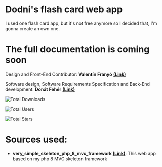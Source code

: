 # Dodni's flash card web app
 I used one flash card app, but it's not free anymore so I decided that, I'm gonna create an own one.

# The full documentation is coming soon

 Design and Front-End Contributor: **Valentín Franyó** **[(Link)](https://github.com/Valentin-Franyo)**
 
 Software design, Software Requirements Specification and Back-End development: **Donát Fehér** **[(Link)](https://github.com/dodni)**
 
![Total Downloads](https://img.shields.io/github/downloads/Dodni/dodni-flash-card-web-app/total)

![Total Users](https://img.shields.io/github/forks/Dodni/dodni-flash-card-web-app?style=social)

![Total Stars](https://img.shields.io/github/stars/Dodni/dodni-flash-card-web-app?style=social)

# Sources used:
- **very_simple_skeleton_php_8_mvc_framework [(Link)](https://github.com/Dodni/very_simple_skeleton_php_8_mvc_framework/tree/main)**: This web app based on my php 8 MVC skeleton framework
